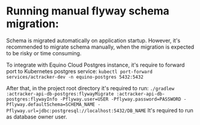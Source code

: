 # Running manual flyway schema migration:

Schema is migrated automatically on application startup.
However, it's recommended to migrate schema manually, when the migration is expected to be risky or time consuming.

To integrate with Equino Cloud Postgres instance, it's require to forward port to Kubernetes postgres service:
`kubectl port-forward services/actracker-dev -n equino-postgres 5432:5432`

After that, in the project root directory it's required to run:
`./gradlew :actracker-api-db-postgres:flywayMigrate :actracker-api-db-postgres:flywayInfo -Pflyway.user=USER -Pflyway.password=PASSWORD -Pflyway.defaultSchema=SCHEMA_NAME -Pflyway.url=jdbc:postgresql://localhost:5432/DB_NAME`
It's required to run as database owner user.